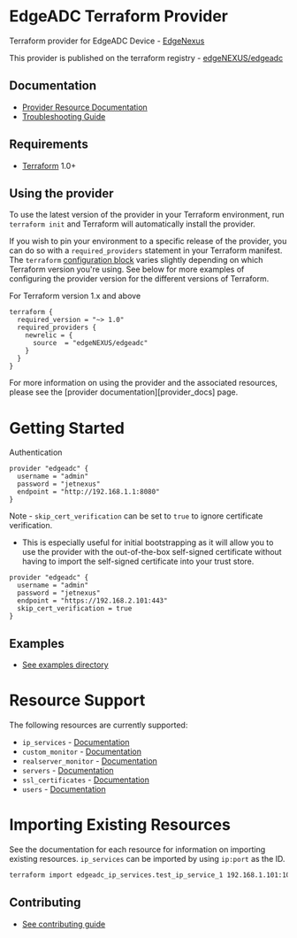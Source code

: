 
# EdgeADC Terraform Provider

Terraform provider for EdgeADC Device - [EdgeNexus](https://www.edgenexus.io/)

This provider is published on the terraform registry - [edgeNEXUS/edgeadc](https://registry.terraform.io/providers/edgeNEXUS/edgeadc/latest)

## Documentation
- [Provider Resource Documentation](/docs/index.md)
- [Troubleshooting Guide](/docs/troubleshooting/Readme.md)

## Requirements

- [Terraform](https://www.terraform.io/downloads.html) 1.0+

## Using the provider

To use the latest version of the provider in your Terraform environment, run `terraform init` and Terraform will automatically install the provider.

If you wish to pin your environment to a specific release of the provider, you can do so with a `required_providers` statement in your Terraform manifest. The `terraform` [configuration block](https://www.terraform.io/docs/configuration/provider-requirements.html) varies slightly depending on which Terraform version you're using. See below for more examples of configuring the provider version for the different versions of Terraform.

For Terraform version 1.x and above

```hcl
terraform {
  required_version = "~> 1.0"
  required_providers {
    newrelic = {
      source  = "edgeNEXUS/edgeadc"
    }
  }
}
```

For more information on using the provider and the associated resources, please see the [provider documentation][provider_docs] page.

# Getting Started

Authentication
```hcl
provider "edgeadc" {
  username = "admin"
  password = "jetnexus"
  endpoint = "http://192.168.1.1:8080"
}
```

Note - `skip_cert_verification` can be set to `true` to ignore certificate verification.
* This is especially useful for initial bootstrapping as it will allow you to use the provider with the out-of-the-box self-signed certificate without having to import the self-signed certificate into your trust store.
```hcl
provider "edgeadc" {
  username = "admin"
  password = "jetnexus"
  endpoint = "https://192.168.2.101:443"
  skip_cert_verification = true
}
```


## Examples
- [See examples directory](/examples/main.tf)

# Resource Support
The following resources are currently supported:
- `ip_services` - [Documentation](/docs/resources/ip_services.md)
- `custom_monitor` - [Documentation](/docs/resources/custom_monitor.md)
- `realserver_monitor` - [Documentation](/docs/resources/realserver_monitor.md)
- `servers` - [Documentation](/docs/resources/server.md)
- `ssl_certificates` - [Documentation](/docs/resources/ssl_certificates.md)
- `users` - [Documentation](/docs/resources/users.md)

# Importing Existing Resources
See the documentation for each resource for information on importing existing resources.
`ip_services` can be imported by using `ip:port` as the ID.
```bash
terraform import edgeadc_ip_services.test_ip_service_1 192.168.1.101:101
```

## Contributing
- [See contributing guide](/contributing)